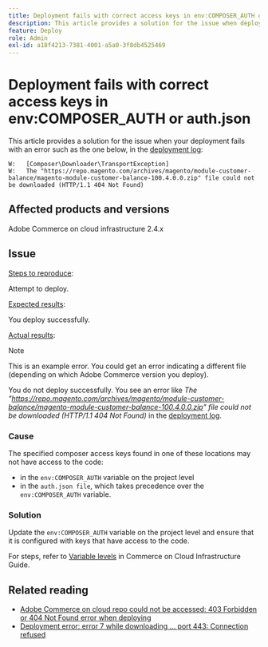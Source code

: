 ```yaml
---
title: Deployment fails with correct access keys in env:COMPOSER_AUTH or auth.json
description: This article provides a solution for the issue when deployment fails with the following error "The https://repo.magento.com/archives/magento/module-customer-balance/magento-module-customer-balance-100.4.0.0.zip file could not be downloaded (HTTP/1.1 404 Not Found)".
feature: Deploy
role: Admin
exl-id: a18f4213-7381-4001-a5a0-3f8db4525469
---
```

# Deployment fails with correct access keys in env:COMPOSER_AUTH or auth.json

This article provides a solution for the issue when your deployment fails with an error such as the one below, in the [deployment log](https://experienceleague.adobe.com/en/docs/commerce-cloud-service/user-guide/develop/test/log-locations#deploy-log):

```
W:   [Composer\Downloader\TransportException]
W:   The "https://repo.magento.com/archives/magento/module-customer-balance/magento-module-customer-balance-100.4.0.0.zip" file could not be downloaded (HTTP/1.1 404 Not Found)
```

## Affected products and versions

Adobe Commerce on cloud infrastructure 2.4.x

## Issue

<u>Steps to reproduce</u>:

Attempt to deploy.

<u>Expected results</u>:

You deploy successfully.

<u>Actual results</u>:

>[!NOTE]  
>
>This is an example error. You could get an error indicating a different file (depending on which Adobe Commerce version you deploy).

You do not deploy successfully. You see an error like *The "https://repo.magento.com/archives/magento/module-customer-balance/magento-module-customer-balance-100.4.0.0.zip" file could not be downloaded (HTTP/1.1 404 Not Found)* in the [deployment log](https://experienceleague.adobe.com/docs/commerce-cloud-service/user-guide/develop/test/log-locations#deploy-log).

### Cause

The specified composer access keys found in one of these locations may not have access to the code:

* in the `env:COMPOSER_AUTH` variable on the project level
* in the `auth.json file`, which takes precedence over the `env:COMPOSER_AUTH` variable.

### Solution

Update the `env:COMPOSER_AUTH` variable on the project level and ensure that it is configured with keys that have access to the code.

For steps, refer to [Variable levels](https://experienceleague.adobe.com/en/docs/commerce-cloud-service/user-guide/configure/env/variable-levels) in Commerce on Cloud Infrastructure Guide. 

## Related reading

* [Adobe Commerce on cloud repo could not be accessed: 403 Forbidden or 404 Not Found error when deploying](/docs/commerce-knowledge-base/kb/troubleshooting/deployment/magento-commerce-cloud-repo-could-not-be-accessed-403-forbidden-or-404-not-found-error-when-deploying.html)
* [Deployment error: error 7 while downloading … port 443: Connection refused](/help/troubleshooting/deployment/deployment-error-downloading-connection-refused-adobe-commerce.md)
